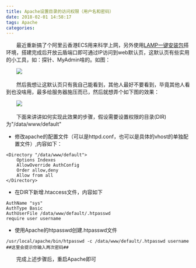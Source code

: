 ```yaml
---
title: Apache设置目录的访问权限（用户名和密码）
date: 2018-02-01 14:58:17
tags: Apache
categories:
---
```


　　最近重新搞了个阿里云香港ECS用来科学上网，另外使用[LAMP一键安装包](https://lamp.sh)搭环境，搭建完成后开放云盾端口即可通过IP访问到web默认页，这默认页有些实用的小工具，如：探针、MyAdmin啥的。如图：

　　![](http://ojrm4585k.bkt.clouddn.com/20180201151746870535154.png)

　　然后我想让这默认页只有我自己能看到，其他人最好不要看到，毕竟其他人看到也没啥用，最多给服务器施压而已，然后就想弄个如下图的效果：

　　![](http://ojrm4585k.bkt.clouddn.com/20180201151746846888519.png)

　　下面来讲讲如何实现此效果的步骤，假设需要设置权限的目录(DIR)为"/data/www/default"

* 修改apache的配置文件（可以是httpd.conf，也可以是具体的vhost的单独配置文件）,内容如下：
```
<Directory "/data/www/default">
    Options Indexes
    AllowOverride AuthConfig
    Order allow,deny
    Allow from all
</Directory>
```

* 在DIR下新增.htaccess文件，内容如下
```
AuthName "sys"
AuthType Basic
AuthUserFile /data/www/default/.htpasswd
require user username
```

* 使用Apache的htpasswd创建.htpasswd文件
```
/usr/local/apache/bin/htpasswd -c /data/www/default/.htpasswd username
##这里会提示你输入两次密码##
```

　　完成上述步骤后，重启Apache即可